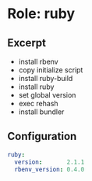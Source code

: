 Role: ruby
==========

Excerpt
-------

- install rbenv
- copy initialize script
- install ruby-build
- install ruby
- set global version
- exec rehash
- install bundler


Configuration
-------------

```yaml
ruby:
  version:       2.1.1
  rbenv_version: 0.4.0
```

